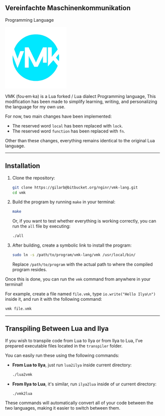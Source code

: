 ## Vereinfachte Maschinenkommunikation

Programming Language

<img src="img/vmk.png" alt="vmk" width="200"/>

VMK (fou·em·ka) is a Lua forked / Lua dialect Programming language, This
modification has been made to simplify learning, writing, and personalizing the
language for my own use.

For now, two main changes have been implemented:

- The reserved word `local` has been replaced with `lock`.
- The reserved word `function` has been replaced with `fn`.

Other than these changes, everything remains identical to the original Lua
language.

---

## Installation

1. Clone the repository:
   ```bash
   git clone https://gilarb@bitbucket.org/nginr/vmk-lang.git
   cd vmk
   ```

2. Build the program by running `make` in your terminal:
   ```bash
   make
   ```
   Or, if you want to test whether everything is working correctly, you can run
   the `all` file by executing:
   ```bash
   ./all
   ```

3. After building, create a symbolic link to install the program:
   ```bash
   sudo ln -s /path/to/program/vmk-lang/vmk /usr/local/bin/
   ```

   Replace `/path/to/program` with the actual path to where the compiled program
   resides.

Once this is done, you can run the `vmk` command from anywhere in your terminal!

For example, create a file named `file.vmk`, type `io.write("Hello Ilya\n")`
inside it, and run it with the following command:

```bash
vmk file.vmk
```

---

## Transpiling Between Lua and Ilya

If you wish to transpile code from Lua to Ilya or from Ilya to Lua, I’ve
prepared executable files located in the `transpiler` folder.

You can easily run these using the following commands:

- **From Lua to Ilya**, just run `lua2ilya` inside current directory:
  ```bash
  ./lua2vmk
  ```

- **From Ilya to Lua**, it's similar, run `ilya2lua` inside of ur current
  directory:
  ```bash
  ./vmk2lua
  ```

These commands will automatically convert all of your code between the two
languages, making it easier to switch between them.
